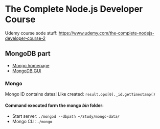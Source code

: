 # The Complete Node.js Developer Course   

Udemy course sode stuff: https://www.udemy.com/the-complete-nodejs-developer-course-2   

## MongoDB part
- [Mongo homepage](https://www.mongodb.com/)   
- [MongoDB GUI](https://robomongo.org/)

### Mongo
Mongo ID contains dates! Like created: `result.ops[0]._id.getTimestamp()`

#### Command executed form the mongo _bin_ folder:   
- Start server: `./mongod --dbpath ~/Study/mongo-data/`   
- Mongo CLI: `./mongo`   
